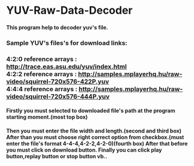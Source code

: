 # YUV-Raw-Data-Decoder
<h4>This program help to decoder yuv's file.<h4> 
  
<h3>Sample YUV's files's for download links:<h3>  
  
4:2:0  reference arrays : http://trace.eas.asu.edu/yuv/index.html  
4:2:2 reference arrays : http://samples.mplayerhq.hu/raw-video/squirrel-720x576-422P.yuv  
4:4:4 reference arrays : http://samples.mplayerhq.hu/raw-video/squirrel-720x576-444P.yuv   
<h4>Firstly you must selected to downloaded file's path at the program starting moment.(most top box)<h4>  
Then you must enter the file width and length.(second and third box)  
After than you must choose right correct option from checkbox.(must enter the file's format 4-4-4,4-2-2,4-2-0)(fourth box)  
After that before you must click on download button.  
Finally you can click play button,replay button or stop button vb..  
